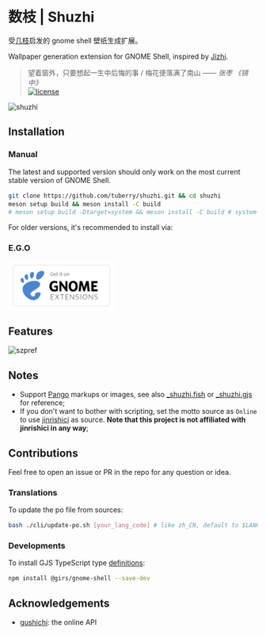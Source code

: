 # 数枝 | Shuzhi

受[几枝](https://github.com/unicar9/jizhi)启发的 gnome shell 壁纸生成扩展。

Wallpaper generation extension for GNOME Shell, inspired by [Jizhi](https://github.com/unicar9/jizhi).

>望着窗外，只要想起一生中后悔的事 / 梅花便落满了南山 —— *张枣 《镜中》*\
[![license]](/LICENSE.md)

![shuzhi](https://user-images.githubusercontent.com/17917040/108039729-7453cc00-7077-11eb-9d91-4beebcef9e97.png)

## Installation

### Manual

The latest and supported version should only work on the most current stable version of GNOME Shell.

```bash
git clone https://github.com/tuberry/shuzhi.git && cd shuzhi
meson setup build && meson install -C build
# meson setup build -Dtarget=system && meson install -C build # system-wide, default --prefix=/usr/local
```

For older versions, it's recommended to install via:

### E.G.O

[<img src="https://raw.githubusercontent.com/andyholmes/gnome-shell-extensions-badge/master/get-it-on-ego.svg?sanitize=true" alt="Get it on GNOME Extensions" height="100" align="middle">][EGO]

## Features

![szpref](https://github.com/user-attachments/assets/135bb1a8-af7c-4dd6-8209-58b0cd49beb0)

## Notes

* Support [Pango](https://docs.gtk.org/Pango/pango_markup.html) markups or images, see also [_shuzhi.fish](/cli/_shuzhi.fish) or [_shuzhi.gjs](/cli/_shuzhi.gjs) for reference;
* If you don't want to bother with scripting, set the motto source as `Online` to use [jinrishici] as source. **Note that this project is not affiliated with jinrishici in any way**;

## Contributions

Feel free to open an issue or PR in the repo for any question or idea.

### Translations

To update the po file from sources:

```bash
bash ./cli/update-po.sh [your_lang_code] # like zh_CN, default to $LANG
```

### Developments

To install GJS TypeScript type [definitions](https://www.npmjs.com/package/@girs/gnome-shell):

```bash
npm install @girs/gnome-shell --save-dev
```

## Acknowledgements

* [gushichi][jinrishici]: the online API

[jinrishici]:https://github.com/xenv/gushici
[license]:https://img.shields.io/badge/license-GPLv3+-green.svg
[EGO]:https://extensions.gnome.org/extension/3985/shu-zhi/
